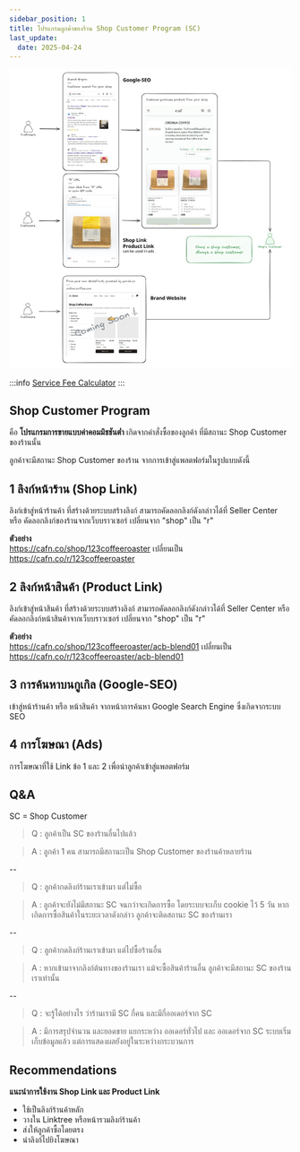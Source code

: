```yaml
---
sidebar_position: 1
title: โปรแกรมลูกค้าของร้าน Shop Customer Program (SC)
last_update:
  date: 2025-04-24
---
```


![sc-shop-customer-program](./img/sc-program.jpg)

:::info
[Service Fee Calculator](/fees)
:::

## Shop Customer Program

คือ **โปรแกรมการขายแบบค่าคอมมิชชันต่ำ** เกิดจากคำสั่งซื้อของลูกค้า ที่มีสถานะ Shop Customer ของร้านนั้น

ลูกค้าจะมีสถานะ Shop Customer ของร้าน จากการเข้าสู่แพลตฟอร์มในรูปแบบดังนี้

## 1 ลิงก์หน้าร้าน (Shop Link)

ลิงก์เข้าสู่หน้าร้านค้า ที่สร้างด้วยระบบสร้างลิงก์ สามารถคัดลอกลิงก์ดังกล่าวได้ที่ Seller Center หรือ คัดลอกลิงก์ของร้านจากเว็บบราวเซอร์ เปลี่ยนจาก "shop" เป็น "r"

**ตัวอย่าง**<br />
https://cafn.co/shop/123coffeeroaster เปลี่ยนเป็น https://cafn.co/r/123coffeeroaster

## 2 ลิงก์หน้าสินค้า (Product Link)

ลิงก์เข้าสู่หน้าสินค้า ที่สร้างด้วยระบบสร้างลิงก์ สามารถคัดลอกลิงก์ดังกล่าวได้ที่ Seller Center หรือ คัดลอกลิงก์หน้าสินค้าจากเว็บบราวเซอร์ เปลี่ยนจาก "shop" เป็น "r"

**ตัวอย่าง**<br />
https://cafn.co/shop/123coffeeroaster/acb-blend01 เปลี่ยนเป็น https://cafn.co/r/123coffeeroaster/acb-blend01

## 3 การค้นหาบนกูเกิล (Google-SEO)

เข้าสู่หน้าร้านค้า หรือ หน้าสินค้า จากหน้าการค้นหา Google Search Engine ซึ่งเกิดจากระบบ SEO

## 4 การโฆษณา (Ads)

การโฆษณาที่ใช้ Link ข้อ 1 และ 2 เพื่อนำลูกค้าเข้าสู่แพลตฟอร์ม

## Q&A

SC = Shop Customer

> Q : ลูกค้าเป็น SC ของร้านอื่นไปแล้ว

> A : ลูกค้า 1 คน สามารถมีสถานะเป็น Shop Customer ของร้านค้าหลายร้าน

--

> Q : ลูกค้ากดลิงก์ร้านเราเข้ามา แต่ไม่ซื้อ

> A : ลูกค้าจะยังไม่มีสถานะ SC จนกว่าจะเกิดการซื้อ โดยระบบจะเก็บ cookie ไว้ 5 วัน หากเกิดการซื้อสินค้าในระยะเวลาดังกล่าว ลูกค้าจะติดสถานะ SC ของร้านเรา

--

> Q : ลูกค้ากดลิงก์ร้านเราเข้ามา แต่ไปซื้อร้านอื่น

> A : หากเข้ามาจากลิงก์ต้นทางของร้านเรา แม้จะซื้อสินค้าร้านอื่น ลูกค้าจะมีสถานะ SC ของร้านเราเท่านั้น

--

> Q : จะรู้ได้อย่างไร ว่าร้านเรามี SC กี่คน และมีกี่ออเดอร์จาก SC

> A : มีการสรุปจำนวน และยอดขาย แยกระหว่าง ออเดอร์ทั่วไป และ ออเดอร์จาก SC ระบบเริ่มเก็บข้อมูลแล้ว แต่การแสดงผลยังอยู่ในระหว่างกระบวนการ

## Recommendations

**แนะนำการใช้งาน Shop Link และ Product Link**

- ใช้เป็นลิงก์ร้านค้าหลัก
- วางใน Linktree หรือหน้ารวมลิงก์ร้านค้า
- ส่งให้ลูกค้าซื้อโดยตรง
- นำลิงก์ไปยิงโฆษณา
